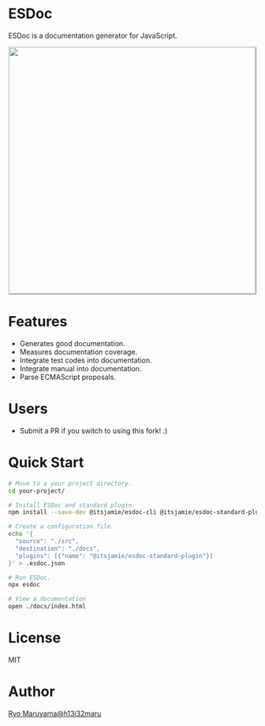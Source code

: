 # ESDoc

ESDoc is a documentation generator for JavaScript.

<img class="screen-shot" src="https://raw.githubusercontent.com/esdoc/esdoc/master/manual/asset/image/top.png" width="500px" style="max-width: 500px; border: 1px solid rgba(0,0,0,0.1); box-shadow: 1px 1px 1px rgba(0,0,0,0.5);">

# Features
- Generates good documentation.
- Measures documentation coverage.
- Integrate test codes into documentation.
- Integrate manual into documentation.
- Parse ECMAScript proposals.

# Users
- Submit a PR if you switch to using this fork! :)

# Quick Start
```sh
# Move to a your project directory.
cd your-project/

# Install ESDoc and standard plugin.
npm install --save-dev @itsjamie/esdoc-cli @itsjamie/esdoc-standard-plugin

# Create a configuration file.
echo '{
  "source": "./src",
  "destination": "./docs",
  "plugins": [{"name": "@itsjamie/esdoc-standard-plugin"}]
}' > .esdoc.json

# Run ESDoc.
npx esdoc

# View a documentation
open ./docs/index.html
```

# License
MIT

# Author
[Ryo Maruyama@h13i32maru](https://twitter.com/h13i32maru)
